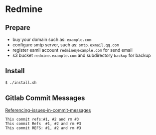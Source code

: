 # Redmine

## Prepare

- buy your domain such as: `example.com`
- configure smtp server, such as: `smtp.exmail.qq.com`
- register eamil account `redmine@example.com` for send email
- s3 bucket `redmine.example.com` and subdirectory `backup` for backup

## Install

```sh
$ ./install.sh
```

## Gitlab Commit Messages

[Referencing-issues-in-commit-messages](http://www.redmine.org/projects/redmine/wiki/RedmineSettings#Referencing-issues-in-commit-messages)

```
This commit refs:#1, #2 and rm #3
This commit Refs  #1, #2 and rm #3
This commit REFS: #1, #2 and rm #3
```
